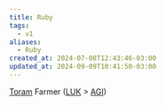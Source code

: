 ```yaml
---
title: Ruby
tags:
  - v1
aliases:
  - Ruby
created_at: 2024-07-08T12:43:46-03:00
updated_at: 2024-09-09T10:41:50-03:00
---
```


[Toram](../../../../atomos/2024/07/26/Toram.md)
Farmer ([LUK](../../../../ideias/2024/07/09/Toram_LUK.md) > [AGI](../../../../ideias/2024/07/09/Toram_AGI.md))